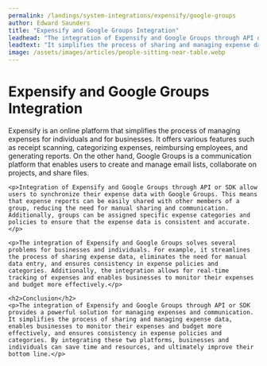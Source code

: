 ```yaml
---
permalink: /landings/system-integrations/expensify/google-groups
author: Edward Saunders
title: "Expensify and Google Groups Integration"
leadhead: "The integration of Expensify and Google Groups through API or SDK provides a powerful solution for managing expenses and communication"
leadtext: "It simplifies the process of sharing and managing expense data, enables businesses to monitor their expenses and budget more effectively, and ensures consistency in expense policies and categories. By integrating these two platforms, businesses and individuals can save time and resources, and ultimately improve their bottom line."
image: /assets/images/articles/people-sitting-near-table.webp
---
```

<div class="arttext">	<h1>Expensify and Google Groups Integration</h1>
	<p>Expensify is an online platform that simplifies the process of managing expenses for individuals and for businesses. It offers various features such as receipt scanning, categorizing expenses, reimbursing employees, and generating reports. On the other hand, Google Groups is a communication platform that enables users to create and manage email lists, collaborate on projects, and share files.</p>

	<p>Integration of Expensify and Google Groups through API or SDK allow users to synchronize their expense data with Google Groups. This means that expense reports can be easily shared with other members of a group, reducing the need for manual sharing and communication. Additionally, groups can be assigned specific expense categories and policies to ensure that the expense data is consistent and accurate.</p>

	<p>The integration of Expensify and Google Groups solves several problems for businesses and individuals. For example, it streamlines the process of sharing expense data, eliminates the need for manual data entry, and ensures consistency in expense policies and categories. Additionally, the integration allows for real-time tracking of expenses and enables businesses to monitor their expenses and budget more effectively.</p>

	<h2>Conclusion</h2>
	<p>The integration of Expensify and Google Groups through API or SDK provides a powerful solution for managing expenses and communication. It simplifies the process of sharing and managing expense data, enables businesses to monitor their expenses and budget more effectively, and ensures consistency in expense policies and categories. By integrating these two platforms, businesses and individuals can save time and resources, and ultimately improve their bottom line.</p>
</div>